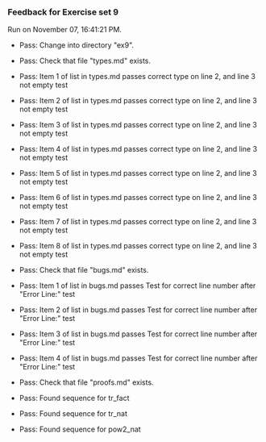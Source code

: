 ### Feedback for Exercise set 9

Run on November 07, 16:41:21 PM.

+ Pass: Change into directory "ex9".

+ Pass: Check that file "types.md" exists.

+ Pass: Item 1 of list in types.md passes correct type on line 2, and line 3 not empty test

+ Pass: Item 2 of list in types.md passes correct type on line 2, and line 3 not empty test

+ Pass: Item 3 of list in types.md passes correct type on line 2, and line 3 not empty test

+ Pass: Item 4 of list in types.md passes correct type on line 2, and line 3 not empty test

+ Pass: Item 5 of list in types.md passes correct type on line 2, and line 3 not empty test

+ Pass: Item 6 of list in types.md passes correct type on line 2, and line 3 not empty test

+ Pass: Item 7 of list in types.md passes correct type on line 2, and line 3 not empty test

+ Pass: Item 8 of list in types.md passes correct type on line 2, and line 3 not empty test

+ Pass: Check that file "bugs.md" exists.

+ Pass: Item 1 of list in bugs.md passes Test for correct line number after "Error Line:" test

+ Pass: Item 2 of list in bugs.md passes Test for correct line number after "Error Line:" test

+ Pass: Item 3 of list in bugs.md passes Test for correct line number after "Error Line:" test

+ Pass: Item 4 of list in bugs.md passes Test for correct line number after "Error Line:" test

+ Pass: Check that file "proofs.md" exists.

+ Pass: Found sequence for tr_fact

+ Pass: Found sequence for tr_nat

+ Pass: Found sequence for pow2_nat


